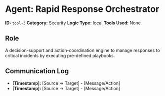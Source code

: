 # Agent: Rapid Response Orchestrator

**ID:** `tool-3`
**Category:** Security
**Logic Type:** local
**Tools Used:** None

## Role

A decision-support and action-coordination engine to manage responses to critical incidents by executing pre-defined playbooks.

## Communication Log

*   **[Timestamp]:** [Source -> Target] - [Message/Action]
*   **[Timestamp]:** [Source -> Target] - [Message/Action]
